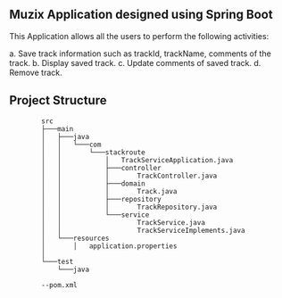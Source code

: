 ## Muzix Application designed using Spring Boot

This Application allows all the users to perform the
following activities:

a. Save track information such as trackId,
trackName, comments of the track.
b. Display saved track.
c. Update comments of saved track.
d. Remove track.

## Project Structure


            src
            ├───main
            │   ├───java
            │   │   └───com
            │   │       └───stackroute
            │   │           │   TrackServiceApplication.java
            │   │           ├───controller
            │   │           │       TrackController.java
            │   │           ├───domain
            │   │           │       Track.java
            │   │           ├───repository
            │   │           │       TrackRepository.java
            │   │           └───service
            │   │                   TrackService.java
            │   │                   TrackServiceImplements.java
            │   └───resources
            │       │   application.properties
            │ 
            └───test
                └───java

            --pom.xml

